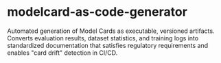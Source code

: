 # modelcard-as-code-generator
Automated generation of Model Cards as executable, versioned artifacts. Converts evaluation results, dataset statistics, and training logs into standardized documentation that satisfies regulatory requirements and enables "card drift" detection in CI/CD.
